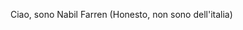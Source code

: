 Ciao, sono Nabil Farren (Honesto, non sono dell'italia)

<!---
ThePatria/ThePatria is a ✨ special ✨ repository because its `README.md` (this file) appears on your GitHub profile.
You can click the Preview link to take a look at your changes.
--->
